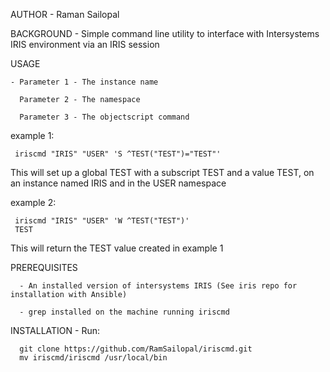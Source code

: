 
AUTHOR - Raman Sailopal

BACKGROUND - Simple command line utility to interface with Intersystems IRIS environment via an IRIS session

USAGE 

    - Parameter 1 - The instance name
      
      Parameter 2 - The namespace
     
      Parameter 3 - The objectscript command
      
  example 1:

     iriscmd "IRIS" "USER" 'S ^TEST("TEST")="TEST"'

This will set up a global TEST with a subscript TEST and a value TEST, on an instance named IRIS and in the USER namespace

  example 2:
     
     iriscmd "IRIS" "USER" 'W ^TEST("TEST")'
     TEST

This will return the TEST value created in example 1

PREREQUISITES 
    
      - An installed version of intersystems IRIS (See iris repo for installation with Ansible)
              
      - grep installed on the machine running iriscmd

INSTALLATION - Run:

      git clone https://github.com/RamSailopal/iriscmd.git
      mv iriscmd/iriscmd /usr/local/bin 	

